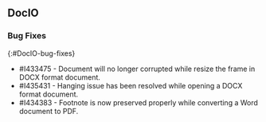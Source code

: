 ## DocIO

### Bug Fixes
{:#DocIO-bug-fixes}

* \#I433475 - Document will no longer corrupted while resize the frame in DOCX format document.
* \#I435431 - Hanging issue has been resolved while opening a DOCX format document.
* \#I434383 - Footnote is now preserved properly while converting a Word document to PDF.